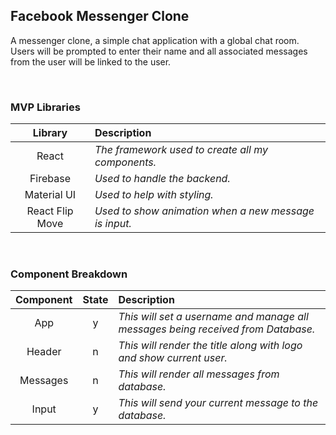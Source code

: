 ## Facebook Messenger Clone

A messenger clone, a simple chat application with a global chat room. Users will be prompted to enter their name and all associated messages from the user will be linked to the user.

<br>

### MVP Libraries

|     Library      | Description                                |
| :--------------: | :----------------------------------------- |
|   React    | _The framework used to create all my components._ |
|   Firebase   | _Used to handle the backend._ |
|   Material UI   | _Used to help with styling._ |
|   React Flip Move   | _Used to show animation when a new message is input._ |

<br>

### Component Breakdown

|  Component   | State | Description                                                      |
| :----------: | :---: | :--------------------------------------------------------------- |
|    App       |   y   | _This will set a username and manage all messages being received from Database._ |
|    Header    |   n   | _This will render the title along with logo and show current user._ |
|    Messages  |   n   | _This will render all messages from database._ |
|    Input     |   y   | _This will send your current message to the database._ |



